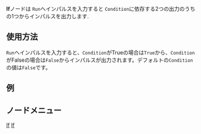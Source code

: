 <languages></languages>

**If**ノードは `Run`へインパルスを入力すると
`Condition`に依存する2つの出力のうちの1つからインパルスを出力します.

## 使用方法

`Run`へインパルスを入力すると、`Condition`がTrueの場合は`True`から、`Condition`がFalseの場合は`False`からインパルスが出力されます。デフォルトの`Condition`の値は`False`です。

## 例

## ノードメニュー

[If](Category:Protoflux{{#translation:}} "wikilink")
[If](Category:Protoflux:Flow{{#translation:}} "wikilink")